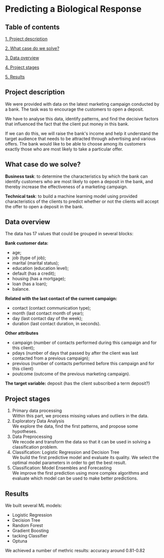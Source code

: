 # Predicting a Biological Response #

## Table of contents 

[1. Project description](https://github.com/Mike-Kulikov/sf_data_science/tree/main/Project%206.%20Bank%20Customers%20Classification#project-description)

[2. What case do we solve?](https://github.com/Mike-Kulikov/sf_data_science/tree/main/Project%206.%20Bank%20Customers%20Classification#what-case-do-we-solve)

[3. Data overview](https://github.com/Mike-Kulikov/sf_data_science/tree/main/Project%206.%20Bank%20Customers%20Classification#data-overview)

[4. Project stages](https://github.com/Mike-Kulikov/sf_data_science/tree/main/Project%206.%20Bank%20Customers%20Classification#project-stages)

[5. Results](https://github.com/Mike-Kulikov/sf_data_science/tree/main/Project%206.%20Bank%20Customers%20Classification#results)


## Project description

We were provided with data on the latest marketing campaign conducted by a bank. The task was to encourage the customers to open a deposit.

We have to analyse this data, identify patterns, and find the decisive factors that influenced the fact that the client put money in this bank.

If we can do this, we will raise the bank's income and help it understand the target audience that needs to be attracted through advertising and various offers. The bank would like to be able to choose among its customers exactly those who are most likely to take a particular offer.

## What case do we solve?

**Business task**: to determine the characteristics by which the bank can identify customers who are most likely to open a deposit in the bank, and thereby increase the effectiveness of a marketing campaign.

**Technical task**: to build a machine learning model using provided characteristics of the clients to predict whether or not the clients will accept the offer to open a deposit in the bank.

## Data overview

The data has 17 values that could be grouped in several blocks:

**Bank customer data:**
- age;
- job (type of job);
- marital (marital status);
- education (education level);
- default (has a credit);
- housing (has a mortgage);
- loan (has a loan);
- balance.

**Related with the last contact of the current campaign:**
- contact (contact communication type);
- month (last contact month of year);
- day (last contact day of the week);
- duration (last contact duration, in seconds).

**Other attributes**
- campaign (number of contacts performed during this campaign and for this client);
- pdays (number of days that passed by after the client was last contacted from a previous campaign);
- previous (number of contacts performed before this campaign and for this client)
- poutcome (outcome of the previous marketing campaign).

**The target variable:** deposit (has the client subscribed a term deposit?) 

## Project stages

1. Primary data processing<br>
Within this part, we process missing values and outliers in the data.
2. Exploratory Data Analysis<br>
We explore the data, find the first patterns, and propose some hypotheses.
3. Data Preprocessing<br>
We recode and transform the data so that it can be used in solving a classification problem.
4. Classification: Logistic Regression and Decision Tree<br>
We build the first predictive model and evaluate its quality. We select the optimal model parameters in order to get the best result.
5. Classification: Model Ensembles and Forecasting<br>
We improve the first prediction using more complex algorithms and evaluate which model can be used to make better predictions.
        
## Results

We built several ML models:
- Logistic Regression
- Decision Tree
- Random Forest
- Gradient Boosting
- tacking Classifier
- Optuna

We achieved a number of methric results: accuracy around 0.81-0.82